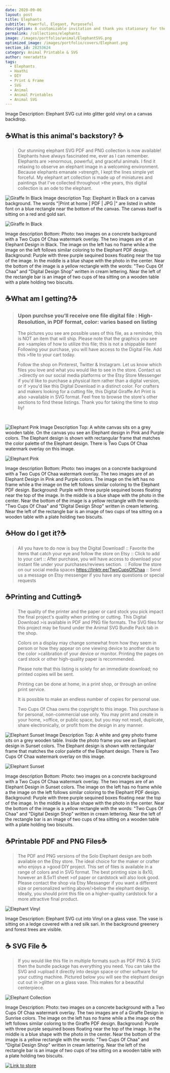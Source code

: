 ```yaml
---
date: 2020-09-06
layout: post
title: Elephants
subtitle: Powerful, Elegant, Purposeful
description: A customizable invitation and thank you stationary for the groom and groomsmen.
permalink: /collections/elephants
image: /images/portfolio/animal/ElephantSVG.png
optimized_image: /images/portfolio/covers/Elephant.png
section_id: 28253624
category: Animal Printable & SVG
author: neeradatta
tags:
  - Elephants
  - Haathi
  - DIY
  - Print & Frame
  - SVG
  - Animal
  - Animal Printables
  - Animal SVG
---
```


Image Description: Elephant SVG cut into glitter gold vinyl on a canvas backdrop.




## ☕What is this animal's backstory? ☕

>Our stunning elephant SVG PDF and PNG collection is now available! Elephants have always fascinated me, ever as I can remember. Elephants are >enormous, powerful, and graceful animals. I find it relaxing to observe an elephant image in a welcoming environment. Because elephants emanate >strength, I kept the lines simple yet forceful. My elephant art collection is made up of miniatures and paintings that I've collected throughout >the years, this digital collection is an ode to the elephant.

![Giraffe In Black](https://i.etsystatic.com/21226651/r/il/742fc1/2855918604/il_1588xN.2855918604_9rgt.jpg)
Image description Top: Elephant in Black on a canvas background. The words "|Print at home | PDF | JPG |" are listed in white font on a blue rectangle near the bottom of the canvas. The canvas itself is sitting on a red and gold sari. 

![Giraffe In Black](https://i.etsystatic.com/21226651/r/il/df7cb9/3672412067/il_794xN.3672412067_kgbo.jpg)

Image description Bottom: Photo: two images on a concrete background with a Two Cups Of Chaa watermark overlay. The two images are of an Elephant Design in Black. The image on the left has no frame while a the image on the left follows similar coloring to the Elephant PDF design. Background: Purple with three purple sequined boxes floating near the top of the image. In the middle is a blue shape with the photo in the center. Near the bottom of the image is a yellow rectangle with the words: "Two Cups Of Chaa" and "Digital Design Shop" written in cream lettering. Near the left of the rectangle bar is an image of two cups of tea sitting on a wooden table with a plate holding two biscuits. 

## ☕What am I getting?☕

>### Upon purchse you’ll receive one file digital file : High-Resolution, in PDF format, color: varies based on listing
>
>
>The pictures you see are possible uses of this file, as a reminder, this is NOT an item that will ship. Please note that the graphics you see are >samples of how to utilize this file; this is not a shippable item! Following your purchase, you will have access to the Digital File. Add this >file to your cart today.
>
>Follow the shop on Pinterest, Twitter & Instagram. Let us know which files you love and what you would like to see in the store. Contact us .>directly on our social media platforms or the Etsy Store Messenger if you'd like to purchase a physical item rather than a digital version, or if >you'd like this Digital Download in a distinct color. For crafters and makers looking for a cutting file, this Digital Giraffe Art Print is also >available in SVG format. Feel free to browse the store's other sections to find these listings. Thank you for taking the time to stop by!
>

<br/>

![Elephant Pink](https://i.etsystatic.com/21226651/r/il/0d0e62/2934343929/il_1588xN.2934343929_ep2a.jpg)
Image Description Top: A white canvas sits on a grey wooden table. On the canvas you see an Elephant design in Pink and Purple colors. The Elephant design is shown with rectangular frame that matches the color palette of the Elephant design. There is Two Cups Of Chaa watermark overlay on this image. 

![Elephant Pink](https://i.etsystatic.com/21226651/r/il/cd1129/3672403715/il_794xN.3672403715_p2n0.jpg)


Image description Bottom: Photo: two images on a concrete background with a Two Cups Of Chaa watermark overlay. The two images are of an Elephant Design in Pink and Purple colors. The image on the left has no frame while a the image on the left follows similar coloring to the Elephant PDF design. Background: Purple with three purple sequined boxes floating near the top of the image. In the middle is a blue shape with the photo in the center. Near the bottom of the image is a yellow rectangle with the words: "Two Cups Of Chaa" and "Digital Design Shop" written in cream lettering. Near the left of the rectangle bar is an image of two cups of tea sitting on a wooden table with a plate holding two biscuits. 


## ☕How do I get it?☕

>All you have to do now is buy the Digital Download!
>:: Favorite the items that catch your eye and follow the store on Etsy
>:: Click to add to your cart
>:: After purchase, you will have access to download your instant file under your purchases/reviews section. 
>:: Follow the store on our social media spaces https://linktr.ee/TwoCupsOfChaa
>:: Send us a message on Etsy messenger if you have any questions or special requests 


## ☕Printing and Cutting☕

>The quality of the printer and the paper or card stock you pick impact the final project's quality when printing or cutting. This Digital Download >is available in PDF and PNG file formats. The SVG files for this project may be found under the Animal SVG Bundle Pack
>tab in the shop.
>
>Colors on a display may change somewhat from how they seem in person or how they appear on one viewing device to another due to the color >calibration of your device or monitor. Printing the pages on card stock or other high-quality paper is recommended.
>
>Please note that this listing is solely for an immediate download; no printed copies will be sent.
>
>Printing can be done at home, in a print shop, or through an online print service.
>
>It is possible to make an endless number of copies for personal use. 
>
>Two Cups Of Chaa owns the copyright to this image. This purchase is for personal, non-commercial use only. You may print and create in your home, >office, or public space, but you may not resell, duplicate, share electronically, or profit from the design in any manner.
>

![Elephant Sunset](https://i.etsystatic.com/21226651/r/il/bb5fd1/2601136924/il_1588xN.2601136924_93km.jpg)
Image Description Top: A white and grey photo frame sits on a grey wooden table. Inside the photo frame you see an Elephant design in Sunset colors. The Elephant design is shown with rectangular frame that matches the color palette of the Elephant design. There is Two Cups Of Chaa watermark overlay on this image. 

![Elephant Sunset](https://i.etsystatic.com/21226651/r/il/b3d00f/3636313800/il_794xN.3636313800_cru6.jpg)

Image description Bottom: Photo: two images on a concrete background with a Two Cups Of Chaa watermark overlay. The two images are of an Elephant Design in Sunset colors. The image on the left has no frame while a the image on the left follows similar coloring to the Elephant PDF design. Background: Purple with three purple sequined boxes floating near the top of the image. In the middle is a blue shape with the photo in the center. Near the bottom of the image is a yellow rectangle with the words: "Two Cups Of Chaa" and "Digital Design Shop" written in cream lettering. Near the left of the rectangle bar is an image of two cups of tea sitting on a wooden table with a plate holding two biscuits. 

## ☕Printable PDF and PNG Files☕
>The PDF and PNG versions of the Solo Elephant design are both available on the Etsy store. The ideal choice for the maker or crafter who enjoys a >good DIY project. This set of files is available in a range of colors and in SVG format. The best printing size is 8x10, however an 8.5x11 sheet >of paper or cardstock will also look good. Please contact the shop via Etsy Messanger if you want a different size or personalized writing above/>below the elephant design. Ideally, you should print this file on a higher-quality cardstock for a more attractive final product.

![Elephant Vinyl](https://i.pinimg.com/564x/f0/d3/e6/f0d3e62e3c84c60db015331ed21d483d.jpg)

Image Description: Elephant SVG cut into Vinyl on a glass vase. The vase is sitting on a ledge covered with a red silk sari. In the background greenery and forest trees are visible. 
## ☕ SVG File ☕

>If you would like this file in multiple formats such as PDF PNG & SVG then the bundle package has everything you need. You can take the SVG and >upload it directly into design space or other software for your cutting machine. Pictured below you will see the elephant design cut out in >glitter on a glass vase. This makes for a beautiful centerpiece. 

![Elephant Collection](https://i.etsystatic.com/21226651/r/il/053141/3624815766/il_794xN.3624815766_ns5k.jpg)

Image Description: Photo: two images on a concrete background with a Two Cups Of Chaa watermark overlay. The two images are of a Giraffe Design in Sunrise colors. The image on the left has no frame while a the image on the left follows similar coloring to the Giraffe PDF design. Background: Purple with three purple sequined boxes floating near the top of the image. In the middle is a blue shape with the photo in the center. Near the bottom of the image is a yellow rectangle with the words: "Two Cups Of Chaa" and "Digital Design Shop" written in cream lettering. Near the left of the rectangle bar is an image of two cups of tea sitting on a wooden table with a plate holding two biscuits. 


[![Link to store](\images\portfolio\photo\printables.png)](https://www.etsy.com/shop/TwoCupsOfChaa)

